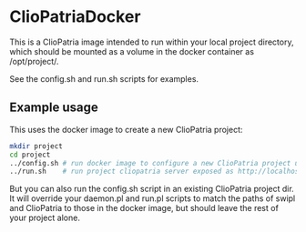 # ClioPatriaDocker

This is a ClioPatria image intended to run within your local project directory, which should be mounted as a volume in the docker container as /opt/project/. 

See the config.sh and run.sh scripts for examples.

## Example usage
This uses the docker image to create a new ClioPatria project:
```bash 
mkdir project
cd project
../config.sh # run docker image to configure a new ClioPatria project under your username
../run.sh    # run project cliopatria server exposed as http://localhost:3020/
```

But you can also run the config.sh script in an existing ClioPatria project dir. 
It will override your daemon.pl and run.pl scripts to match the paths of swipl and ClioPatria to those in the docker image,
but should leave the rest of your project alone.

